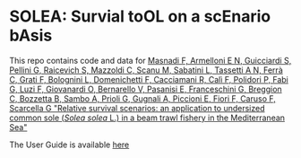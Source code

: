 # SOLEA: Survial toOL on a scEnario bAsis

This repo contains code and data for [Masnadi F, Armelloni E N, Guicciardi S, Pellini G, Raicevich S, Mazzoldi C, Scanu M, Sabatini L, Tassetti A N, Ferrà C, Grati F, Bolognini L, Domenichetti F, Cacciamani R, Calì F, Polidori P, Fabi G, Luzi F, Giovanardi O, Bernarello V, Pasanisi E, Franceschini G, Breggion C, Bozzetta B, Sambo A, Prioli G, Gugnali A, Piccioni E, Fiori F, Caruso F, Scarcella G "Relative survival scenarios: an application to undersized common sole  (*Solea solea* L.) in a beam trawl fishery in the Mediterranean Sea"](https://github.com/EnricoNArmelloni/SOLEA)

The User Guide is available [here](https://enriconarmelloni.github.io/SOLEA/)
